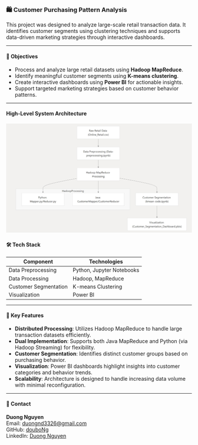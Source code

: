 ### 🛍️ Customer Purchasing Pattern Analysis

This project was designed to analyze large-scale retail transaction data. It identifies customer segments using clustering techniques and supports data-driven marketing strategies through interactive dashboards.

---

#### 📌 Objectives

- Process and analyze large retail datasets using **Hadoop MapReduce**.
- Identify meaningful customer segments using **K-means clustering**.
- Create interactive dashboards using **Power BI** for actionable insights.
- Support targeted marketing strategies based on customer behavior patterns.

---
#### High-Level System Architecture
![Diagram](https://github.com/douboNg/Customer-Purchasing-Pattern-Analysis/blob/cba179191935c5d8f6cbbb123a013dbef68ba61a/Diagram%20High-Level%20System%20Architecture.jpeg)

#### 🛠️ Tech Stack

| Component            | Technologies                                       |
|---------------------|----------------------------------------------------|
| Data Preprocessing   | Python, Jupyter Notebooks                          |
| Data Processing      | Hadoop, MapReduce                                  |
| Customer Segmentation| K-means Clustering                                 |
| Visualization        | Power BI                                           |

---

#### 🧱 Key Features

- **Distributed Processing**: Utilizes Hadoop MapReduce to handle large transaction datasets efficiently.
- **Dual Implementation**: Supports both Java MapReduce and Python (via Hadoop Streaming) for flexibility.
- **Customer Segmentation**: Identifies distinct customer groups based on purchasing behavior.
- **Visualization**: Power BI dashboards highlight insights into customer categories and behavior trends.
- **Scalability**: Architecture is designed to handle increasing data volume with minimal reconfiguration.

---

#### 📧 Contact

**Duong Nguyen**  
Email: duongnd3326@gmail.com  
GitHub: [douboNg](https://github.com/douboNg)  
LinkedIn: [Duong Nguyen](https://www.linkedin.com/in/duongnd33/)


